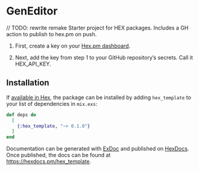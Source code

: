 # GenEditor
// TODO: rewrite remake
Starter project for HEX packages. Includes a GH action to publish to hex.pm on push.

1. First, create a key on your [Hex.pm dashboard](https://hex.pm/dashboard/keys).

2. Next, add the key from step 1 to your GitHub repository’s secrets. Call it HEX_API_KEY.

## Installation

If [available in Hex](https://hex.pm/docs/publish), the package can be installed
by adding `hex_template` to your list of dependencies in `mix.exs`:

```elixir
def deps do
  [
    {:hex_template, "~> 0.1.0"}
  ]
end
```

Documentation can be generated with [ExDoc](https://github.com/elixir-lang/ex_doc)
and published on [HexDocs](https://hexdocs.pm). Once published, the docs can
be found at <https://hexdocs.pm/hex_template>.

